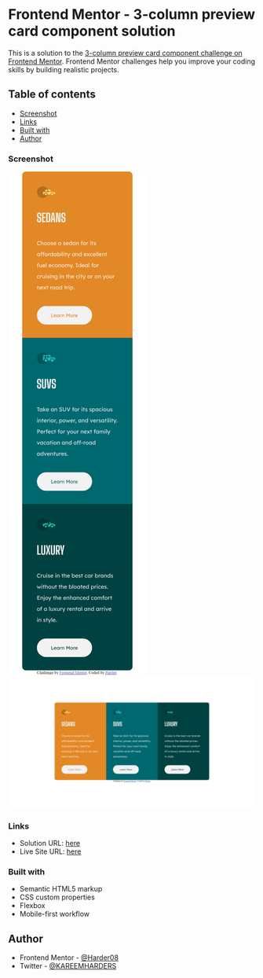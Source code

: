 # Frontend Mentor - 3-column preview card component solution

This is a solution to the [3-column preview card component challenge on Frontend Mentor](https://www.frontendmentor.io/challenges/3column-preview-card-component-pH92eAR2-). Frontend Mentor challenges help you improve your coding skills by building realistic projects. 

## Table of contents

  - [Screenshot](#screenshot)
  - [Links](#links)
  - [Built with](#built-with)
  - [Author](#author)

### Screenshot

![screenshot from mobile](/media/127.0.0.1_5500_%20(3).png)
![screenshot from desktop](/media/127.0.0.1_5500_%20(2).png)

### Links

- Solution URL: [here](https://your-solution-url.com)
- Live Site URL: [here](https://your-live-site-url.com)

### Built with

- Semantic HTML5 markup
- CSS custom properties
- Flexbox
- Mobile-first workflow

## Author

- Frontend Mentor - [@Harder08](https://www.frontendmentor.io/profile/Harder08)
- Twitter - [@KAREEMHARDERS](https://www.twitter.com/KAREEMHARDER)
